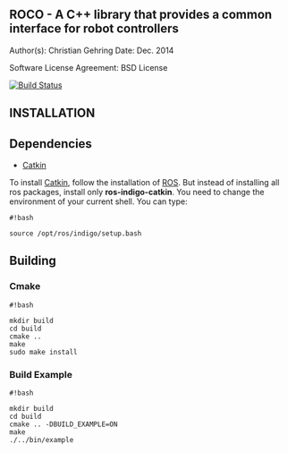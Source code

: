  ROCO - A C++ library that provides a common interface for robot controllers
----------------------------------------------------------------------------


Author(s): Christian Gehring
Date: Dec. 2014

Software License Agreement: BSD License

[![Build Status](http://129.132.38.183:8080/buildStatus/icon?job=roco)](http://129.132.38.183:8080/job/roco/)

INSTALLATION
------------

## Dependencies
* [Catkin](https://github.com/ros/catkin)

To install [Catkin](https://github.com/ros/catkin), follow the installation of [ROS](http://wiki.ros.org/indigo/Installation/Ubuntu). But instead of installing all ros packages, install only **ros-indigo-catkin**.
You need to change the environment of your current shell. You can type:


```
#!bash

source /opt/ros/indigo/setup.bash
```


## Building

### Cmake
```
#!bash

mkdir build
cd build
cmake ..
make
sudo make install
```

### Build Example

```
#!bash

mkdir build
cd build
cmake .. -DBUILD_EXAMPLE=ON
make
./../bin/example
```
